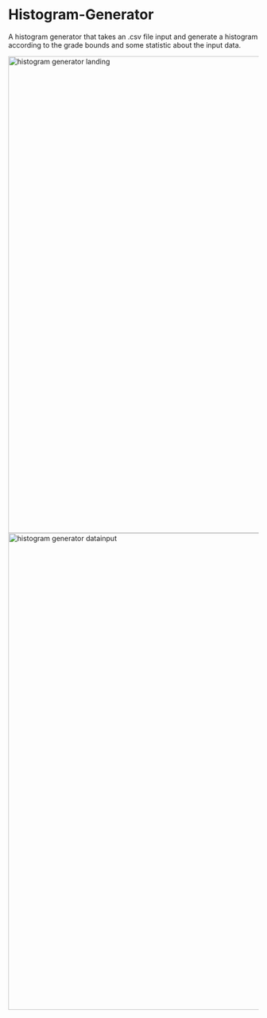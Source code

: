 # Histogram-Generator
A histogram generator that takes an .csv file input and generate a histogram according to the grade bounds and some statistic about the input data.

<img width="960" alt="histogram generator landing" src="https://github.com/SSSam/Histogram-Generator/assets/72668861/d8eadc4c-21d9-438c-862b-351bd76664bc">
<img width="960" alt="histogram generator datainput" src="https://github.com/SSSam/Histogram-Generator/assets/72668861/e15c2c1f-e347-4900-a806-ee0010dd954c">
